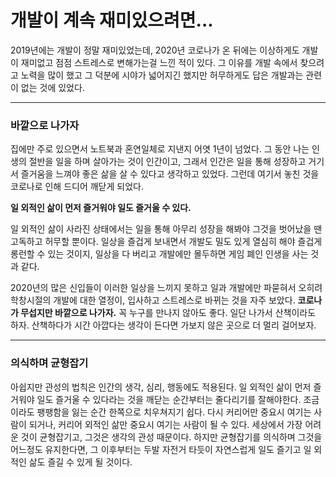 # 개발이 계속 재미있으려면...
2019년에는 개발이 정말 재미있었는데, 2020년 코로나가 온 뒤에는 이상하게도 개발이 재미없고 점점 스트레스로 변해가는걸 느낀 적이 있다. 그 이유를 개발 속에서 찾으려고 노력을 많이 했고 그 덕분에 시야가 넓어지긴 했지만 허무하게도 답은 개발과는 관련이 없는 것에 있었다.

---
### 바깥으로 나가자
집에만 주로 있으면서 노트북과 혼연일체로 지낸지 어엿 1년이 넘었다. 그 동안 나는 인생의 절반을 일을 하며 살아가는 것이 인간이고, 그래서 인간은 일을 통해 성장하고 거기서 즐거움을 느껴야 좋은 삶을 살 수 있다고 생각하고 있었다. 그런데 여기서 놓친 것을 코로나로 인해 드디어 깨닫게 되었다.

**일 외적인 삶이 먼저 즐거워야 일도 즐거울 수 있다.**

일 외적인 삶이 사라진 상태에서는 일을 통해 아무리 성장을 해봐야 그것을 벗어났을 땐 고독하고 허무할 뿐이다. 일상을 즐겁게 보내면서 개발도 밀도 있게 열심히 해야 즐겁게 롱런할 수 있는 것이지, 일상을 다 버리고 개발에만 몰두하면 게임 폐인 인생을 사는 것과 같다. 

2020년의 많은 신입들이 이러한 일상을 느끼지 못하고 일과 개발에만 파묻혀서 오히려 학창시절의 개발에 대한 열정이, 입사하고 스트레스로 바뀌는 것을 자주 보았다. **코로나가 무섭지만 바깥으로 나가자.** 꼭 누구를 만나지 않아도 좋다. 일단 나가서 산책이라도 하자. 산책하다가 시간 아깝다는 생각이 든다면 가보지 않은 곳으로 더 멀리 걸어보자.

---
### 의식하며 균형잡기
아쉽지만 관성의 법칙은 인간의 생각, 심리, 행동에도 적용된다. 일 외적인 삶이 먼저 즐거워야 일도 즐거울 수 있다라는 것을 깨닫는 순간부터는 줄다리기를 잘해야한다. 조금이라도 팽팽함을 잃는 순간 한쪽으로 치우쳐지기 쉽다. 다시 커리어만 중요시 여기는 사람이 되거나, 커리어 외적인 삶만 중요시 여기는 사람이 될 수 있다. 세상에서 가장 어려운 것이 균형잡기고, 그것은 생각의 관성 때문이다. 하지만 균형잡기를 의식하며 그것을 어느정도 유지한다면, 그 이후부터는 두발 자전거 타듯이 자연스럽게 일도 즐기고 일 외적인 삶도 즐길 수 있게 될 것이다.


